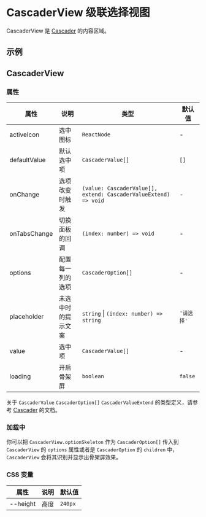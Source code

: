 # CascaderView 级联选择视图

CascaderView 是 [Cascader](/zh/components/cascader) 的内容区域。

## 示例

<code src="./demos/demo1.tsx"></code>

## CascaderView

### 属性

| 属性 | 说明 | 类型 | 默认值 |
| --- | --- | --- | --- |
| activeIcon | 选中图标 | `ReactNode` | - |
| defaultValue | 默认选中项 | `CascaderValue[]` | `[]` |
| onChange | 选项改变时触发 | `(value: CascaderValue[], extend: CascaderValueExtend) => void` | - |
| onTabsChange | 切换面板的回调 | `(index: number) => void` | - |
| options | 配置每一列的选项 | `CascaderOption[]` | - |
| placeholder | 未选中时的提示文案 | `string` \| `(index: number) => string` | `'请选择'` |
| value | 选中项 | `CascaderValue[]` | - |
| loading | 开启骨架屏 | `boolean` | `false` |

关于 `CascaderValue` `CascaderOption[]` `CascaderValueExtend` 的类型定义，请参考 [Cascader](/zh/components/cascader#api) 的文档。

### 加载中 <Experimental></Experimental>

你可以把 `CascaderView.optionSkeleton` 作为 `CascaderOption[]` 传入到 `CascaderView` 的 `options` 属性或者是 `CascaderOption` 的 `children` 中，`CascaderView` 会将其识别并显示出骨架屏效果。

### CSS 变量

| 属性     | 说明 | 默认值  |
| -------- | ---- | ------- |
| --height | 高度 | `240px` |
